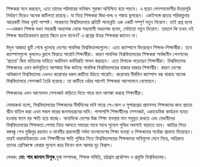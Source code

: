 শিক্ষকরা মনে করছেন, এতে তাদের পরিবারের ভবিষ্যৎ সুরক্ষা অনিশ্চিত হয়ে পড়বে। এ ছাড়া পেনশনভোগীর উত্তরসূরি নির্ধারণ নিয়েও অনেক জটিলতা রয়েছে। যা নিয়ে শিক্ষকরা দ্বিধা-দ্বন্দ্ব ও শঙ্কায় ভুগছেন। একইসঙ্গে প্রত্যয় পরিকল্পনায় আরেকটি বিষয় খুবই অস্পষ্ট। সাধারণত বিশ্ববিদ্যালয়ে প্রতিটি পদোন্নতি এক একটি সম্পূর্ণ নতুন নিয়োগ। তাই প্রশ্ন হলো—একজন শিক্ষক যখন সহকারী অধ্যাপক থেকে সহযোগী অধ্যাপক হবেন, সেটাতো নতুন নিয়োগ। তাহলে কি তখন ওই শিক্ষক স্বয়ংক্রিয়ভাবে প্রত্যয় স্কিমে চলে যাবেন? এ প্রশ্নের উত্তর শিক্ষকরা জানেন না।

ঈদুল আজহা ছুটি শেষে খুলেছে দেশের পাবলিক বিশ্ববিদ্যালয়গুলো। এতে ক্যাম্পাসে ফিরেছেন শিক্ষক-শিক্ষার্থীরা। তবে ক্যাম্পাসগুলো খুললেও ক্লাসে ফিরতে পারেনি শিক্ষার্থীরা। কারণ পাবলিক বিশ্ববিদ্যালয়ের শিক্ষকরা সার্বজনীন পেনশনের ‘প্রত্যয়’ স্কিম বাতিলের দাবিতে অর্ধদিবস কর্মবিরতি পালন করছেন। এতে বিপাকে পড়েছেন শিক্ষার্থীরা। বিশ্ববিদ্যালয় শিক্ষকদের এমন কর্মসূচিতে আশঙ্কায় দিক কাটছে পাবলিক বিশ্ববিদ্যালয়ের হাজার হাজার শিক্ষার্থীর। কারণ দেশের অধিকাংশ বিশ্ববিদ্যালয় এখনও করোনার ধকল কাটিয়ে ‍উঠতে পারেনি। করোনায় দীর্ঘদিন ক্যাম্পাস বন্ধ থাকায় অনেক বিশ্ববিদ্যালয়ে সেশনজট তৈরি হয়েছে। তা কাটিয়ে ওঠার আগেই শিক্ষকরা আন্দোলনে নেমেছেন।

শিক্ষকদের এমন আন্দোলন সেশনজট বাড়িতে দিতে পারে বলে আশঙ্কা করছে শিক্ষার্থীরা।

মোদ্দাকথা হলো, বিশ্ববিদ্যালয়ের শিক্ষকদের দীর্ঘদিনের দাবি স্বতন্ত্র পে-স্কেল ও সুপারগ্রেড প্রদানসহ শিক্ষকদের জন্য প্রত্যয় স্কীম বাতিল করা এখন সকল স্তরের জনসাধারনের দাবি। পাশাপাশি শিক্ষার্থীদের সেশনজট, একাডেমিক কার্যক্রম ব্যহত হওয়ার ফলে বড় ক্ষতি হয়ে যাচ্ছে। অন্যদিকে দেশের উচ্চ শিক্ষা ব্যবস্থার মান সমুন্নত রাখতে এবং মেধাবীদের বিশ্ববিদ্যালয়ের শিক্ষকতা পেশায় নিয়ে আসতে সময়ের সাথে সাথে সুযোগ সুবিধা অবশ্যই বাড়াতে হবে। জাতির পিতা বঙ্গবন্ধু শেখ মুজিবুর রহমান ও মাননীয় প্রধানমন্ত্রী সর্বদা বাংলাদেশের শিক্ষা ব্যবস্থা ও শিক্ষকদের সর্বোচ্চ প্রাধান্য দিয়েছেন। তারই ধারাবাহিকতায় এবং শিক্ষার্থীদের ক্ষতি পুষিয়ে নিতে বিশ্ববিদ্যালয়ের শিক্ষকদের দাবিগুলো মেনে নিয়ে, অতিদ্রুত তাদের শ্রেণিকক্ষে ফেরার সুযোগ করে দিবেন বলে আমার দৃঢ় বিশ্বাস।

লেখক: **মো: শাহ জালাল মিশুক**,যুগ্ম সম্পাদক, শিক্ষক সমিতি, চট্টগ্রাম প্রকৌশল ও প্রযুক্তি বিশ্ববিদ্যালয়।
